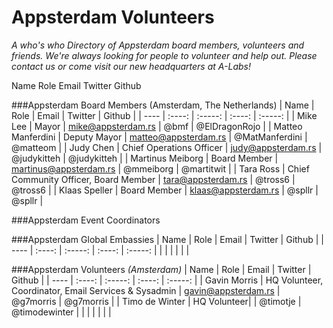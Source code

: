 # Appsterdam Volunteers
_A who's who Directory of Appsterdam board members, volunteers and friends._
_We're always looking for people to volunteer and help out. Please contact us or come visit our new headquarters at A-Labs!_

Name Role Email Twitter Github

###Appsterdam Board Members (Amsterdam, The Netherlands)
| Name | Role | Email | Twitter | Github |
| ---- | :----: | :-----: | :----: | :-----: |
| Mike Lee | Mayor | mike@appsterdam.rs | @bmf | @ElDragonRojo |
| Matteo Manferdini | Deputy Mayor | matteo@appsterdam.rs | @MatManferdini | @matteom |
| Judy Chen | Chief Operations Officer | judy@appsterdam.rs | @judykitteh | @judykitteh | 
| Martinus Meiborg | Board Member | martinus@appsterdam.rs | @mmeiborg | @martitwit |
| Tara Ross | Chief Community Officer, Board Member | tara@appsterdam.rs | @tross6 | @tross6 |
| Klaas Speller | Board Member | klaas@appsterdam.rs | @spllr | @spllr |

###Appsterdam Event Coordinators 


###Appsterdam Global Embassies
| Name | Role | Email | Twitter | Github |
| ---- | :----: | :-----: | :----: | :-----: |
| | | | | |

###Appsterdam Volunteers _(Amsterdam)_
| Name | Role | Email | Twitter | Github |
| ---- | :----: | :-----: | :----: | :-----: |
| Gavin Morris | HQ Volunteer, Coordinator, Email Services & Sysadmin | gavin@appsterdam.rs | @g7morris | @g7morris |
| Timo de Winter | HQ Volunteer| | @timotje | @timodewinter | 
| | | | | |